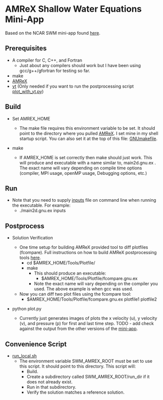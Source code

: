 # AMReX Shallow Water Equations Mini-App

Based on the NCAR SWM mini-app found [here](https://github.com/NCAR/SWM). 

## Prerequisites
 - A compiler for C, C++, and Fortran 
    - Just about any compilers should work but I have been using gcc/g++/gfortran for testing so far.
 - make
 - [AMReX](https://github.com/AMReX-Codes/amrex)
 - [yt](https://yt-project.org/) (Only needed if you want to run the postprocessing script [plot_with_yt.py](plot_with_yt.py))

## Build

- Set AMREX_HOME
  - The make file requires this environment variable to be set. It should point to the directory where you pulled [AMReX](https://github.com/AMReX-Codes/amrex). I set mine in my shell startup script. You can also set it at the top of this file: [GNUmakefile](./GNUmakefile).

- make
    - If AMREX_HOME is set correctly then make should just work. This will produce and executable with a name similar to, main2d.gnu.ex . The exact name will vary depending on compile time options (compiler, MPI usage, openMP usage, Debugging options, etc.)

## Run
- Note that you need to supply [inputs](./inputs) file on command line when running the executable. For example:
    - ./main2d.gnu.ex inputs


## Postprocess
- Solution Verification
    - One time setup for building AMReX provided tool to diff plotfiles (fcompare). Full instructions on how to build AMReX postprocessing tools [here](https://amrex-codes.github.io/amrex/docs_html/Post_Processing.html).
        - cd $AMREX_HOME/Tools/Plotfile/
        - make
            - This should produce an executable: 
                - $AMREX_HOME/Tools/Plotfile/fcompare.gnu.ex
            - Note the exact name will vary depending on the compiler you used. The above example is when gcc was used.
    - Now you can diff two plot files using the fcompare tool:
        -    $AMREX_HOME/Tools/Plotfile/fcompare.gnu.ex plotfile1 plotfile2

- python plot.py
    - Currently just generates images of plots the x velocity (u), y velocity (v), and pressure (p) for first and last time step. TODO - add check against the output from the other versions of the [mini-app](https://github.com/NCAR/SWM).

## Convenience Script
- [run_local.sh](./run_local.sh)
    - The environment variable SWM_AMREX_ROOT must be set to use this script. It should point to this directory. This script will: 
        - Build. 
        - Create a subdirectory called SWM_AMREX_ROOT/run_dir if it does not already exist. 
        - Run in that subdirectory.
        - Verify the solution matches a reference solution. 

